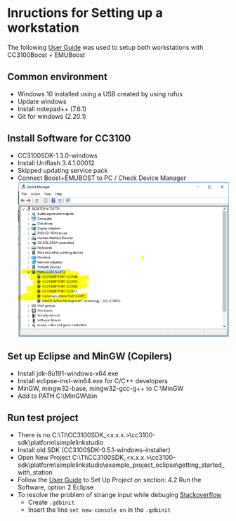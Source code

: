 # Inructions for Setting up a workstation
The following [User Guide](http://www.ti.com/lit/ug/swru375d/swru375d.pdf) was used to setup both workstations with CC3100Boost + EMUBoost

## Common environment

- Windows 10 installed using a USB created by using rufus
- Update windows
- Install notepad++ (7.6.1)
- Git for windows (2.20.1)

## Install Software for CC3100 

- CC3100SDK-1.3.0-windows
- Install Uniflash 3.4.1.00012
- Skipped updating service pack
- Connect Boost+EMUBOST to PC / Check Device Manager
![](./recognizedCC3100.PNG)

## Set up Eclipse and MinGW (Copilers)

- Install jdk-8u191-windows-x64.exe
- Install eclipse-inst-win64.exe for C/C++ developers
- MinGW, mingw32-base, mingw32-gcc-g++ to C:\MinGW
- Add to PATH C:\MinGW\bin

## Run test project

- There is no C:\TI\CC3100SDK_<x.x.x.>\cc3100-sdk\platform\simplelinkstudio
- Install old SDK (CC3100SDK-0.5.1-windows-installer)
- Open New Project C:\TI\CC3100SDK_<x.x.x.>\cc3100-sdk\platform\simplelinkstudio\example_project_eclipse\getting_started_with_station
- Follow the [User Guide](http://www.ti.com/lit/ug/swru375d/swru375d.pdf) to Set Up Project on section: 4.2 Run the Software, option 2 Eclipse  
- To resolve the problem of strange input while debuging [Stackoverflow](https://stackoverflow.com/a/19824801)
	- Create `.gdbinit` 
	- Insert the line `set new-console on` in the `.gdbinit`
	